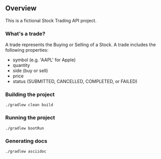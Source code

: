 ## Overview
This is a fictional Stock Trading API project.  

### What's a trade?
A trade represents the Buying or Selling of a Stock.
A trade includes the following properties:

- symbol (e.g. 'AAPL' for Apple)
- quantity
- side (buy or sell)
- price
- status (SUBMITTED, CANCELLED, COMPLETED, or FAILED)

### Building the project
    ./gradlew clean build

### Running the project
    ./gradlew bootRun

### Generating docs
    ./gradlew asciidoc
